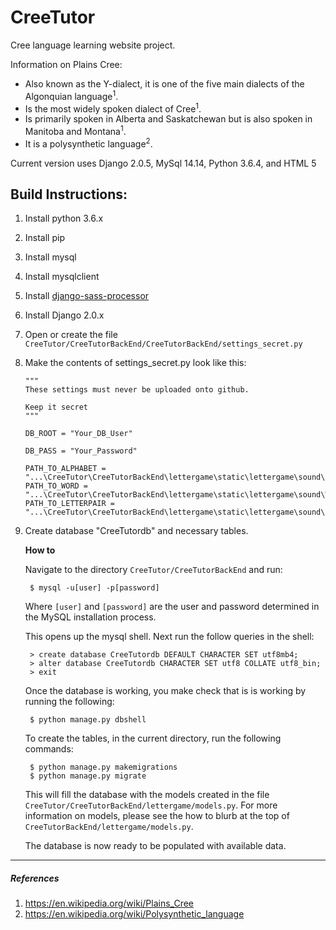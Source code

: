 # CreeTutor

Cree language learning website project.

Information on Plains Cree:
  * Also known as the Y-dialect, it is one of the five main dialects of the Algonquian language<sup>1</sup>.
  * Is the most widely spoken dialect of Cree<sup>1</sup>.
  * Is primarily spoken in Alberta and Saskatchewan but is also spoken in Manitoba and Montana<sup>1</sup>.
  * It is a polysynthetic language<sup>2</sup>.

Current version uses Django 2.0.5, MySql 14.14, Python 3.6.4, and HTML 5

## Build Instructions:
1. Install python 3.6.x
2. Install pip
3. Install mysql
4. Install mysqlclient
5. Install [django-sass-processor](https://github.com/jrief/django-sass-processor)
6. Install Django 2.0.x
7. Open or create the file `CreeTutor/CreeTutorBackEnd/CreeTutorBackEnd/settings_secret.py`
8. Make the contents of settings_secret.py look like this:

       """  
       These settings must never be uploaded onto github.

       Keep it secret
       """

       DB_ROOT = "Your_DB_User"

       DB_PASS = "Your_Password"

       PATH_TO_ALPHABET = "...\CreeTutor\CreeTutorBackEnd\lettergame\static\lettergame\sound\Alphabet"
       PATH_TO_WORD = "...\CreeTutor\CreeTutorBackEnd\lettergame\static\lettergame\sound\Words"
       PATH_TO_LETTERPAIR = "...\CreeTutor\CreeTutorBackEnd\lettergame\static\lettergame\sound\LetterPairs"

9. Create database "CreeTutordb" and necessary tables.

   **How to**

   Navigate to the directory `CreeTutor/CreeTutorBackEnd` and run:

        $ mysql -u[user] -p[password]

   Where `[user]` and `[password]` are the user and password determined in the MySQL installation process.


   This opens up the mysql shell. Next run the follow queries in the shell:

        > create database CreeTutordb DEFAULT CHARACTER SET utf8mb4;
        > alter database CreeTutordb CHARACTER SET utf8 COLLATE utf8_bin;
        > exit
   
   Once the database is working, you make check that is is working by running the following:

        $ python manage.py dbshell

   To create the tables, in the current directory, run the following commands:

        $ python manage.py makemigrations
        $ python manage.py migrate

    This will fill the database with the models created in the file `CreeTutor/CreeTutorBackEnd/lettergame/models.py`. For   more information on models, please see the how to blurb at the top of `CreeTutorBackEnd/lettergame/models.py`.
    
    The database is now ready to be populated with available data.
 ---

##### References
  1. https://en.wikipedia.org/wiki/Plains_Cree
  2. https://en.wikipedia.org/wiki/Polysynthetic_language
